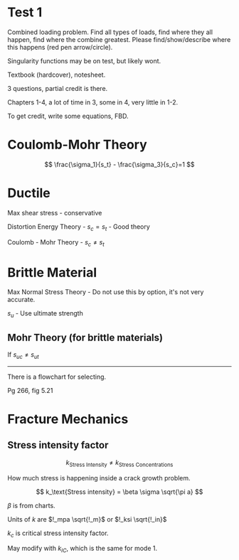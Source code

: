 # Test 1

Combined loading problem.
Find all types of loads, find where they all happen, find where the combine greatest.
Please find/show/describe where this happens (red pen arrow/circle).

Singularity functions may be on test, but likely wont.

Textbook (hardcover), notesheet.

3 questions, partial credit is there.

Chapters 1-4, a lot of time in 3, some in 4, very little in 1-2.

To get credit, write some equations, FBD.

# Coulomb-Mohr Theory

$$
\frac{\sigma_1}{s_t} - \frac{\sigma_3}{s_c}=1
$$

# Ductile

Max shear stress - conservative

Distortion Energy Theory - $s_c = s_t$ - Good theory

Coulomb - Mohr Theory - $s_c \neq s_t$

# Brittle Material

Max Normal Stress Theory - Do not use this by option, it's not very accurate.

$s_u$ - Use ultimate strength

## Mohr Theory (for brittle materials)

If $s_{uc} \neq s_{ut}$

***

There is a flowchart for selecting.

Pg 266, fig 5.21

# Fracture Mechanics

## Stress intensity factor

$$
k_\text{Stress Intensity} \neq k_\text{Stress Concentrations}
$$

How much stress is happening inside a crack growth problem.

$$
k_\text{Stress intensity} = \beta \sigma \sqrt{\pi a}
$$

$\beta$ is from charts.

Units of $k$ are $!_mpa \sqrt{!_m}$ or $!_ksi \sqrt{!_in}$

$k_c$ is critical stress intensity factor.

May modify with $k_{IC}$, which is the same for mode 1.

